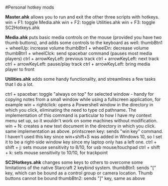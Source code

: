 #Personal hotkey mods

**Master.ahk** allows you to run and exit the other three scripts with hotkeys.
	win + F1: toggle Media.ahk
	win + F2: toggle Utilities.ahk
	win + F3: toggle SC2Hotkeys.ahk

**Media.ahk** puts basic media controls on the mouse (provided you have two thumb buttons), and adds some controls to the keyboard as well:	
	thumbBtn1 + wheelUp: increase volume
	thumbBtn1 + wheelDn: decrease volume
	thumbBtn1 + wheelClck: send spacebar command (pauses most media players)
	ctrl + arrowKeyLeft: previous track
	ctrl + arrowKeyLeft: next track
	ctrl + arrowKeyLeft: pause/play track
	ctrl + arrowKeyLeft: bring media player to front


**Utilities.ahk** adds some handy functionality, and streamlines a few tasks that I do a lot.

ctrl + spacebar: toggle "always on top" for selected window - handy for copying notes from a small window while using a fullscreen application, for example
	win + rightclick: opens a Powershell window in the directory in which you click, eliminating the need to type cd pathname. The implementation of this command is particular to how I have my context menu set up, so it wouldn't work on some machines without modification. 
	win + N: creates a new text document in the directory in which you click. same implementation as above. 
	printscreen key: sends "win key" command. I haven't used this key since win+shift+S was added in Windows 10, so I set it to be a right-side window key since my laptop only has a left one.
	ctrl + shift + j: sets mouse sensitivity to 8/10, for usb mouse/touchpad
	ctrl + shift + k: sets mouse sensitivity to 10/10, for trackpoint

**SC2Hotkeys.ahk** changes some keys to others to overcome some limitations of the native Starcraft 2 keybind system.
	thumbBtn1: sends "[" key, which can be bound as a control group or camera location. Thumb buttons cannot be bound
	thumbBtn2: sends "]" key, same as above
